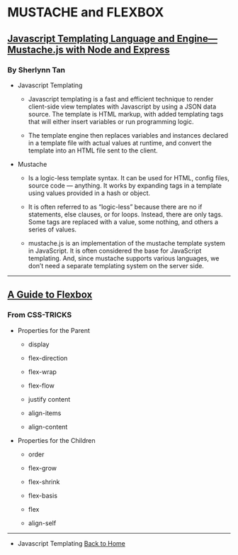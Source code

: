 # MUSTACHE and FLEXBOX

## [Javascript Templating Language and Engine— Mustache.js with Node and Express](https://medium.com/@1sherlynn/javascript-templating-language-and-engine-mustache-js-with-node-and-express-f4c2530e73b2)

### By Sherlynn Tan

- Javascript Templating

  - Javascript templating is a fast and efficient technique to render client-side view templates with Javascript by using a JSON data source. The template is HTML markup, with added templating tags that will either insert variables or run programming logic. 
  
  - The template engine then replaces variables and instances declared in a template file with actual values at runtime, and convert the template into an HTML file sent to the client.

- Mustache

  - Is a logic-less template syntax. It can be used for HTML, config files, source code — anything. It works by expanding tags in a template using values provided in a hash or object.

  - It is often referred to as “logic-less” because there are no if statements, else clauses, or for loops. Instead, there are only tags. Some tags are replaced with a value, some nothing, and others a series of values.

  - mustache.js is an implementation of the mustache template system in JavaScript. It is often considered the base for JavaScript templating. And, since mustache supports various languages, we don’t need a separate templating system on the server side.


---


## [A Guide to Flexbox](https://css-tricks.com/snippets/css/a-guide-to-flexbox/)

### From CSS-TRICKS

  - Properties for the Parent

    - display

    - flex-direction

    - flex-wrap

    - flex-flow

    - justify content

    - align-items

    - align-content

 - Properties for the Children

    - order

    - flex-grow

    - flex-shrink

    - flex-basis

    - flex

    - align-self

  


  --- 

- Javascript Templating
[Back to Home](https://pdariuslee.github.io/reading-notes/)